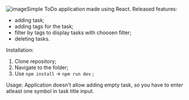 ![image](https://github.com/RomanK-UA/React-ToDoApp/assets/46937993/162abd85-52a0-409d-a789-d837e4d3fe40)Simple ToDo application made using React.
Released features:
- adding task;
- adding tags for the task;
- filter by tags to display tasks with choosen filter;
- deleting tasks.

Installation:
1. Clone repository;
2. Navigate to the folder;
3. Use `npm install` -> `npm run dev` ;

Usage: 
Application doesn't allow adding empty task, so you have to enter atleast one symbol in task title input.
